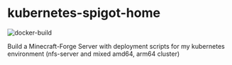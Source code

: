 # kubernetes-spigot-home

![docker-build](https://github.com/weidingerhp/kubernetes-forge-home/workflows/docker-build/badge.svg)

Build a Minecraft-Forge Server with deployment scripts for my kubernetes environment (nfs-server and mixed amd64, arm64 cluster)

